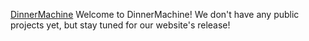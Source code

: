 [DinnerMachine](https://raw.githubusercontent.com/DinnerMachine/.github/main/README.md)
Welcome to DinnerMachine! We don't have any public projects yet, but stay tuned for our website's release!